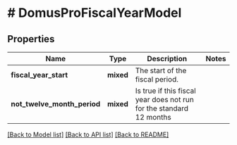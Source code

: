 # # DomusProFiscalYearModel

## Properties

Name | Type | Description | Notes
------------ | ------------- | ------------- | -------------
**fiscal_year_start** | **mixed** | The start of the fiscal period. |
**not_twelve_month_period** | **mixed** | Is true if this fiscal year does not run for the standard 12 months |

[[Back to Model list]](../../README.md#models) [[Back to API list]](../../README.md#endpoints) [[Back to README]](../../README.md)
